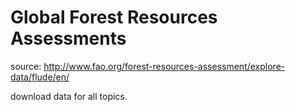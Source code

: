 # Global Forest Resources Assessments

source: http://www.fao.org/forest-resources-assessment/explore-data/flude/en/

download data for all topics.
